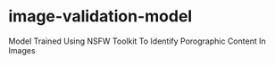 # image-validation-model
Model Trained Using NSFW Toolkit To Identify Porographic Content In Images
